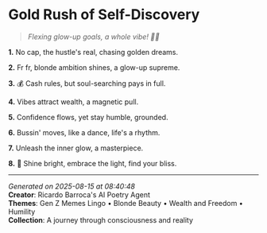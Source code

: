 # Gold Rush of Self-Discovery

> *Flexing glow-up goals, a whole vibe! 💫😎*

**1.** No cap, the hustle's real, chasing golden dreams.


**2.** Fr fr, blonde ambition shines, a glow-up supreme.


**3.** 💰 Cash rules, but soul-searching pays in full.


**4.** Vibes attract wealth, a magnetic pull.


**5.** Confidence flows, yet stay humble, grounded.


**6.** Bussin' moves, like a dance, life's a rhythm.


**7.** Unleash the inner glow, a masterpiece.


**8.** 🌟 Shine bright, embrace the light, find your bliss.



---

*Generated on 2025-08-15 at 08:40:48*  
**Creator**: Ricardo Barroca's AI Poetry Agent  
**Themes**: Gen Z Memes Lingo • Blonde Beauty • Wealth and Freedom • Humility  
**Collection**: A journey through consciousness and reality